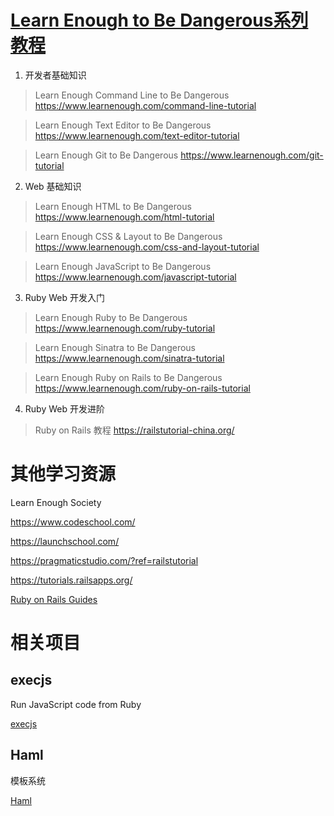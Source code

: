 
# [Learn Enough to Be Dangerous系列教程](https://www.learnenough.com/story)


1. 开发者基础知识
> Learn Enough Command Line to Be Dangerous
https://www.learnenough.com/command-line-tutorial

> Learn Enough Text Editor to Be Dangerous
https://www.learnenough.com/text-editor-tutorial

> Learn Enough Git to Be Dangerous
https://www.learnenough.com/git-tutorial

2. Web 基础知识
> Learn Enough HTML to Be Dangerous
https://www.learnenough.com/html-tutorial

> Learn Enough CSS & Layout to Be Dangerous
https://www.learnenough.com/css-and-layout-tutorial

> Learn Enough JavaScript to Be Dangerous
https://www.learnenough.com/javascript-tutorial

3. Ruby Web 开发入门
> Learn Enough Ruby to Be Dangerous
https://www.learnenough.com/ruby-tutorial

> Learn Enough Sinatra to Be Dangerous
https://www.learnenough.com/sinatra-tutorial

> Learn Enough Ruby on Rails to Be Dangerous
https://www.learnenough.com/ruby-on-rails-tutorial

4. Ruby Web 开发进阶
> Ruby on Rails 教程
https://railstutorial-china.org/


# 其他学习资源

Learn Enough Society

https://www.codeschool.com/

https://launchschool.com/

https://pragmaticstudio.com/?ref=railstutorial

https://tutorials.railsapps.org/

[Ruby on Rails Guides](http://guides.rubyonrails.org/)



# 相关项目

## execjs

Run JavaScript code from Ruby

[execjs](https://github.com/sstephenson/execjs)


## Haml

模板系统

[Haml](http://haml.info/)


